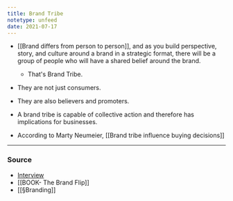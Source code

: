 ```yaml
---
title: Brand Tribe
notetype: unfeed
date: 2021-07-17
---
```


- [[Brand differs from person to person]], and as you build perspective, story, and culture around a brand in a strategic format, there will be a group of people who will have a shared belief around the brand. 
	- That's Brand Tribe. 
- They are not just consumers. 
- They are also believers and promoters. 

- A brand tribe is capable of collective action and therefore has implications for businesses. 
- According to Marty Neumeier, [[Brand tribe influence buying decisions]]

--- 

### Source
-  [Interview](https://www.liquidagency.com/brand-exchange/the-brand-flip-by-marty-neumeier/)
- [[BOOK- The Brand Flip]]
- [[§Branding]]